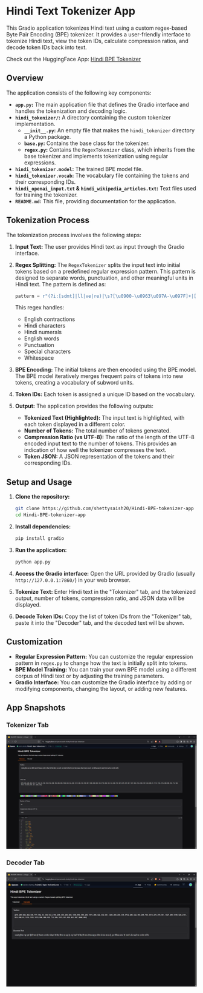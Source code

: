 # Hindi Text Tokenizer App

This Gradio application tokenizes Hindi text using a custom regex-based Byte Pair Encoding (BPE) tokenizer. It provides a user-friendly interface to tokenize Hindi text, view the token IDs, calculate compression ratios, and decode token IDs back into text.

Check out the HuggingFace App: [Hindi BPE Tokenizer](https://huggingface.co/spaces/saish-shetty/hindi-bpe-tokenizer)

## Overview

The application consists of the following key components:

*   **`app.py`:** The main application file that defines the Gradio interface and handles the tokenization and decoding logic.
*   **`hindi_tokenizer/`:** A directory containing the custom tokenizer implementation.
    *   **`__init__.py`:**  An empty file that makes the `hindi_tokenizer` directory a Python package.
    *   **`base.py`:** Contains the base class for the tokenizer.
    *   **`regex.py`:** Contains the `RegexTokenizer` class, which inherits from the base tokenizer and implements tokenization using regular expressions.
*   **`hindi_tokenizer.model`:** The trained BPE model file.
*   **`hindi_tokenizer.vocab`:** The vocabulary file containing the tokens and their corresponding IDs.
*   **`hindi_openai_input.txt` & `hindi_wikipedia_articles.txt`:** Text files used for training the tokenizer.
*   **`README.md`:** This file, providing documentation for the application.

## Tokenization Process

The tokenization process involves the following steps:

1.  **Input Text:** The user provides Hindi text as input through the Gradio interface.
2.  **Regex Splitting:** The `RegexTokenizer` splits the input text into initial tokens based on a predefined regular expression pattern. This pattern is designed to separate words, punctuation, and other meaningful units in Hindi text. The pattern is defined as:

    ```python
    pattern = r"(?i:[sdmt]|ll|ve|re)|\s?[\u0900-\u0963\u097A-\u097F]+|[\u0966-\u096F]{1,3}|[\d]{1,3}|\s?[a-zA-Z]+|[।.,!?;:\"'(){}[\]-\u0964\u0965]|[^\s\w\u0900-\u097F]|\s*[\r\n]|\s+(?!\S)|\s+"
    ```

    This regex handles:

    *   English contractions
    *   Hindi characters
    *   Hindi numerals
    *   English words
    *   Punctuation
    *   Special characters
    *   Whitespace
3.  **BPE Encoding:** The initial tokens are then encoded using the BPE model. The BPE model iteratively merges frequent pairs of tokens into new tokens, creating a vocabulary of subword units.
4.  **Token IDs:** Each token is assigned a unique ID based on the vocabulary.
5.  **Output:** The application provides the following outputs:
    *   **Tokenized Text (Highlighted):** The input text is highlighted, with each token displayed in a different color.
    *   **Number of Tokens:** The total number of tokens generated.
    *   **Compression Ratio (vs UTF-8):** The ratio of the length of the UTF-8 encoded input text to the number of tokens. This provides an indication of how well the tokenizer compresses the text.
    *   **Token JSON:** A JSON representation of the tokens and their corresponding IDs.

## Setup and Usage

1.  **Clone the repository:**

    ```bash
    git clone https://github.com/shettysaish20/Hindi-BPE-tokenizer-app
    cd Hindi-BPE-tokenizer-app
    ```

2.  **Install dependencies:**

    ```bash
    pip install gradio
    ```

3.  **Run the application:**

    ```bash
    python app.py
    ```

4.  **Access the Gradio interface:** Open the URL provided by Gradio (usually `http://127.0.0.1:7860/`) in your web browser.

5.  **Tokenize Text:** Enter Hindi text in the "Tokenizer" tab, and the tokenized output, number of tokens, compression ratio, and JSON data will be displayed.

6.  **Decode Token IDs:** Copy the list of token IDs from the "Tokenizer" tab, paste it into the "Decoder" tab, and the decoded text will be shown.

## Customization

*   **Regular Expression Pattern:** You can customize the regular expression pattern in `regex.py` to change how the text is initially split into tokens.
*   **BPE Model Training:** You can train your own BPE model using a different corpus of Hindi text or by adjusting the training parameters.
*   **Gradio Interface:** You can customize the Gradio interface by adding or modifying components, changing the layout, or adding new features.


## App Snapshots

### Tokenizer Tab

![Tokenizer Interface](images\Tokenizer.png)

### Decoder Tab

![Tokenizer Interface](images\Decoder.png)